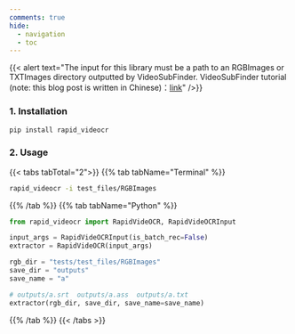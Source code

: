 ```yaml
---
comments: true
hide:
  - navigation
  - toc
---
```


{{< alert text="The input for this library must be a path to an RGBImages or TXTImages directory outputted by VideoSubFinder. VideoSubFinder tutorial (note: this blog post is written in Chinese)：[link](https://blog.csdn.net/shiwanghualuo/article/details/129174857?spm=1001.2014.3001.5501)" />}}

### 1. Installation

```bash linenums="1"
pip install rapid_videocr
```

### 2. Usage

{{< tabs tabTotal="2">}}
{{% tab tabName="Terminal" %}}

```bash linenums="1"
rapid_videocr -i test_files/RGBImages
```

{{% /tab %}}
{{% tab tabName="Python" %}}

```python linenums="1"
from rapid_videocr import RapidVideOCR, RapidVideOCRInput

input_args = RapidVideOCRInput(is_batch_rec=False)
extractor = RapidVideOCR(input_args)

rgb_dir = "tests/test_files/RGBImages"
save_dir = "outputs"
save_name = "a"

# outputs/a.srt  outputs/a.ass  outputs/a.txt
extractor(rgb_dir, save_dir, save_name=save_name)
```

{{% /tab %}}
{{< /tabs >}}
